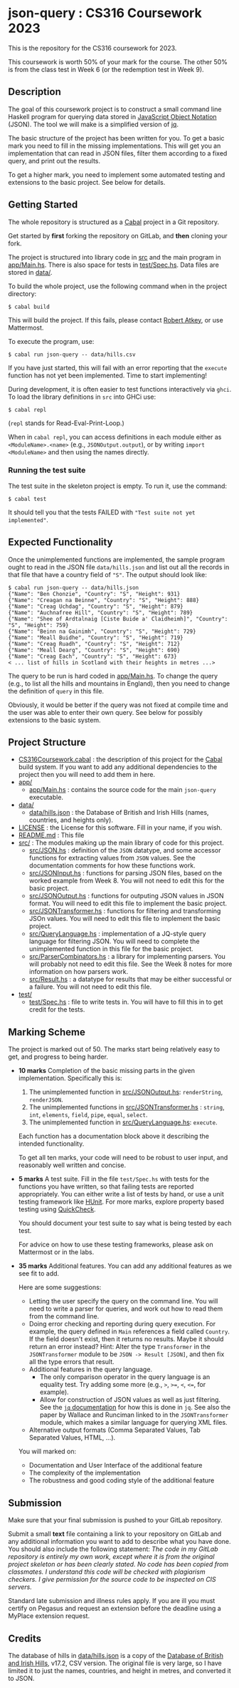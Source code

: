 # json-query : CS316 Coursework 2023

This is the repository for the CS316 coursework for 2023.

This coursework is worth 50% of your mark for the course. The other
50% is from the class test in Week 6 (or the redemption test in Week
9).

## Description

The goal of this coursework project is to construct a small command
line Haskell program for querying data stored in [JavaScript Object
Notation](https://en.wikipedia.org/wiki/JSON) (JSON). The tool we will
make is a simplified version of [jq](https://jqlang.github.io/jq/).

The basic structure of the project has been written for you. To get a
basic mark you need to fill in the missing implementations. This will
get you an implementation that can read in JSON files, filter them
according to a fixed query, and print out the results.

To get a higher mark, you need to implement some automated testing and
extensions to the basic project. See below for details.

## Getting Started

The whole repository is structured as a
[Cabal](https://haskell.org/cabal) project in a Git repository.

Get started by **first** forking the repository on GitLab, and
**then** cloning your fork.

The project is structured into library code in [src](src/) and the
main program in [app/Main.hs](app/Main.hs). There is also space for
tests in [test/Spec.hs](test/Spec.hs). Data files are stored in
[data/](data/).

To build the whole project, use the following command when in the
project directory:

```
$ cabal build
```

This will build the project. If this fails, please contact [Robert
Atkey](robert.atkey@strath.ac.uk), or use Mattermost.

To execute the program, use:

```
$ cabal run json-query -- data/hills.csv
```

If you have just started, this will fail with an error reporting that
the `execute` function has not yet been implemented. Time to start implementing!

During development, it is often easier to test functions interactively
via `ghci`. To load the library definitions in `src` into GHCi use:

```
$ cabal repl
```

(`repl` stands for Read-Eval-Print-Loop.)

When in `cabal repl`, you can access definitions in each module either as `<ModuleName>.<name>` (e.g., `JSONOutput.output`), or by writing `import <ModuleName>` and then using the names directly.

### Running the test suite

The test suite in the skeleton project is empty. To run it, use the
command:

```
$ cabal test
```

It should tell you that the tests FAILED with `"Test suite not yet implemented"`.

## Expected Functionality

Once the unimplemented functions are implemented, the sample program ought to read in the JSON file `data/hills.json` and list out all the records in that file that have a country field of `"S"`. The output should look like:

```
$ cabal run json-query -- data/hills.json
{"Name": "Ben Chonzie", "Country": "S", "Height": 931}
{"Name": "Creagan na Beinne", "Country": "S", "Height": 888}
{"Name": "Creag Uchdag", "Country": "S", "Height": 879}
{"Name": "Auchnafree Hill", "Country": "S", "Height": 789}
{"Name": "Shee of Ardtalnaig [Ciste Buide a' Claidheimh]", "Country": "S", "Height": 759}
{"Name": "Beinn na Gainimh", "Country": "S", "Height": 729}
{"Name": "Meall Buidhe", "Country": "S", "Height": 719}
{"Name": "Creag Ruadh", "Country": "S", "Height": 712}
{"Name": "Meall Dearg", "Country": "S", "Height": 690}
{"Name": "Creag Each", "Country": "S", "Height": 673}
< ... list of hills in Scotland with their heights in metres ...>
```

The query to be run is hard coded in [app/Main.hs](app/Main.hs). To
change the query (e.g., to list all the hills and mountains in
England), then you need to change the definition of `query` in this
file.

Obviously, it would be better if the query was not fixed at compile
time and the user was able to enter their own query. See below for possibly extensions to the basic system.

## Project Structure

- [CS316Coursework.cabal](CS316Coursework.cabal) : the description of
  this project for the [Cabal](https://haskell.org/cabal) build
  system. If you want to add any additional dependencies to the
  project then you will need to add them in here.
- [app/](app/)
  - [app/Main.hs](app/Main.hs) : contains the source code for the main
    `json-query` executable.
- [data/](data/)
  - [data/hills.json](data/hills.json) : the Database of British and
    Irish Hills (names, countries, and heights only).
- [LICENSE](LICENSE) : the License for this software. Fill in your
  name, if you wish.
- [README.md](README.md) : This file
- [src/](src/) : The modules making up the main library of code for
  this project.
  - [src/JSON.hs](src/JSON.hs) : definition of the `JSON` datatype,
    and some accessor functions for extracting values from `JSON`
    values. See the documentation comments for how these functions
    work.
  - [src/JSONInput.hs](src/JSONInput.hs) : functions for parsing JSON
    files, based on the worked example from Week 8. You will not need
    to edit this for the basic project.
  - [src/JSONOutput.hs](src/JSONOutput.hs) : functions for outputing
    JSON values in JSON format. You will need to edit this file to
    implement the basic project.
  - [src/JSONTransformer.hs](src/JSONTransformer.hs) : functions for
    filtering and transforming JSOn values. You will need to edit this
    file to implement the basic project.
  - [src/QueryLanguage.hs](src/QueryLanguage.hs) : implementation of a
    JQ-style query language for filtering JSON. You will need to
    complete the unimplemented function in this file for the basic
    project.
  - [src/ParserCombinators.hs](src/ParserCombinators.hs) : a library
    for implementing parsers. You will probably not need to edit this
    file. See the Week 8 notes for more information on how parsers
    work.
  - [src/Result.hs](src/Result.hs) : a datatype for results that may
    be either successful or a failure. You will not need to edit this
    file.
- [test/](test/)
  - [test/Spec.hs](test/Spec.hs) : file to write tests in. You will
    have to fill this in to get credit for the tests.

## Marking Scheme

The project is marked out of 50. The marks start being relatively easy
to get, and progress to being harder.

- **10 marks** Completion of the basic missing parts in the given
  implementation. Specifically this is:

   1. The unimplemented function in
      [src/JSONOutput.hs](src/JSONOutput.hs): `renderString`,
      `renderJSON`.
   2. The unimplemented functions in
      [src/JSONTransformer.hs](src/JSONTransformer.hs) : `string`,
      `int`, `elements`, `field`, `pipe`, `equal`, `select`.
   3. The unimplemented function in
      [src/QueryLanguage.hs](src/QueryLanguage.hs): `execute`.

  Each function has a documentation block above it describing the
  intended functionality.

  To get all ten marks, your code will need to be robust to user
  input, and reasonably well written and concise.

- **5 marks** A test suite. Fill in the file `test/Spec.hs` with tests
  for the functions you have written, so that failing tests are
  reported appropriately. You can either write a list of tests by
  hand, or use a unit testing framework like
  [HUnit](https://hackage.haskell.org/package/HUnit). For more marks,
  explore property based testing using
  [QuickCheck](https://hackage.haskell.org/package/QuickCheck).

  You should document your test suite to say what is being tested by
  each test.

  For advice on how to use these testing frameworks, please ask on
  Mattermost or in the labs.

- **35 marks** Additional features. You can add any additional
  features as we see fit to add.

  Here are some suggestions:

  - Letting the user specify the query on the command line. You will
    need to write a parser for queries, and work out how to read them
    from the command line.
  - Doing error checking and reporting during query execution. For
    example, the query defined in `Main` references a field called
    `Country`. If the field doesn't exist, then it returns no
    results. Maybe it should return an error instead? Hint: Alter the
    type `Transformer` in the `JSONTransformer` module to be `JSON ->
    Result [JSON]`, and then fix all the type errors that result.
  - Additional features in the query language.
    - The only comparison operator in the query language is an
      equality test. Try adding some more (e.g., `>`, `>=`, `<`, `<=`,
      for example).
    - Allow for construction of JSON values as well as just
      filtering. See the [`jq`
      documentation](https://jqlang.github.io/jq/) for how this is
      done in `jq`. See also the paper by Wallace and Runciman linked
      to in the `JSONTransformer` module, which makes a similar
      language for querying XML files.
  - Alternative output formats (Comma Separated Values, Tab Separated
    Values, HTML, ...).

  You will marked on:
  - Documentation and User Interface of the additional feature
  - The complexity of the implementation
  - The robustness and good coding style of the additional feature

## Submission

Make sure that your final submission is pushed to your GitLab
repository.

Submit a small **text** file containing a link to your repository on
GitLab and any additional information you want to add to describe what
you have done. You should also include the following statement: *The
code in my GitLab repository is entirely my own work, except where it
is from the original project skeleton or has been clearly stated. No
code has been copied from classmates. I understand this code will be
checked with plagiarism checkers. I give permission for the source
code to be inspected on CIS servers.*

Standard late submission and illness rules apply. If you are ill you
must certify on Pegasus and request an extension before the deadline
using a MyPlace extension request.

## Credits

The database of hills in [data/hills.json](data/hills.json) is a copy
of the [Database of British and Irish
Hills](http://www.hills-database.co.uk/downloads.html), v17.2, CSV
version. The original file is very large, so I have limited it to just
the names, countries, and height in metres, and converted it to JSON.
